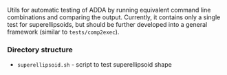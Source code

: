Utils for automatic testing of ADDA by running equivalent command line combinations and comparing the output. Currently, it contains only a single test for superellipsoids, but should be further developed into a general framework (similar to `tests/comp2exec`).

### Directory structure

* `superellipsoid.sh` - script to test superellipsoid shape